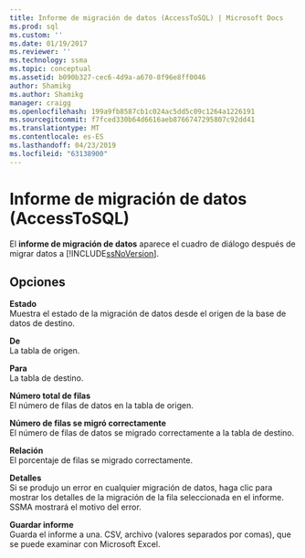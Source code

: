 ```yaml
---
title: Informe de migración de datos (AccessToSQL) | Microsoft Docs
ms.prod: sql
ms.custom: ''
ms.date: 01/19/2017
ms.reviewer: ''
ms.technology: ssma
ms.topic: conceptual
ms.assetid: b090b327-cec6-4d9a-a670-8f96e8ff0046
author: Shamikg
ms.author: Shamikg
manager: craigg
ms.openlocfilehash: 199a9fb8587cb1c024ac5dd5c09c1264a1226191
ms.sourcegitcommit: f7fced330b64d6616aeb8766747295807c92dd41
ms.translationtype: MT
ms.contentlocale: es-ES
ms.lasthandoff: 04/23/2019
ms.locfileid: "63138900"
---
```

# <a name="data-migration-report-accesstosql"></a>Informe de migración de datos (AccessToSQL)
El **informe de migración de datos** aparece el cuadro de diálogo después de migrar datos a [!INCLUDE[ssNoVersion](../../includes/ssnoversion-md.md)].  
  
## <a name="options"></a>Opciones  
**Estado**  
Muestra el estado de la migración de datos desde el origen de la base de datos de destino.  
  
**De**  
La tabla de origen.  
  
**Para**  
La tabla de destino.  
  
**Número total de filas**  
El número de filas de datos en la tabla de origen.  
  
**Número de filas se migró correctamente**  
El número de filas de datos se migrado correctamente a la tabla de destino.  
  
**Relación**  
El porcentaje de filas se migrado correctamente.  
  
**Detalles**  
Si se produjo un error en cualquier migración de datos, haga clic para mostrar los detalles de la migración de la fila seleccionada en el informe. SSMA mostrará el motivo del error.  
  
**Guardar informe**  
Guarda el informe a una. CSV, archivo (valores separados por comas), que se puede examinar con Microsoft Excel.  
  
